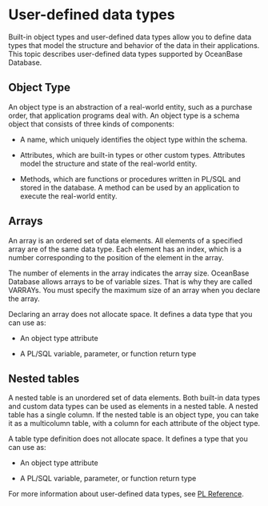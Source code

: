 # User-defined data types

Built-in object types and user-defined data types allow you to define data types that model the structure and behavior of the data in their applications. This topic describes user-defined data types supported by OceanBase Database.

## Object Type

An object type is an abstraction of a real-world entity, such as a purchase order, that application programs deal with. An object type is a schema object that consists of three kinds of components:

* A name, which uniquely identifies the object type within the schema.

* Attributes, which are built-in types or other custom types. Attributes model the structure and state of the real-world entity.

* Methods, which are functions or procedures written in PL/SQL and stored in the database. A method can be used by an application to execute the real-world entity.

## Arrays

An array is an ordered set of data elements. All elements of a specified array are of the same data type. Each element has an index, which is a number corresponding to the position of the element in the array.

The number of elements in the array indicates the array size. OceanBase Database allows arrays to be of variable sizes. That is why they are called VARRAYs. You must specify the maximum size of an array when you declare the array.

Declaring an array does not allocate space. It defines a data type that you can use as:

* An object type attribute

* A PL/SQL variable, parameter, or function return type

## Nested tables

A nested table is an unordered set of data elements. Both built-in data types and custom data types can be used as elements in a nested table. A nested table has a single column. If the nested table is an object type, you can take it as a multicolumn table, with a column for each attribute of the object type.

A table type definition does not allocate space. It defines a type that you can use as:

* An object type attribute

* A PL/SQL variable, parameter, or function return type

For more information about user-defined data types, see [PL Reference](../../../../300.pl-reference/300.pl-oracle/200.data-type-oracle/500.user-defined-data-types-oracle.md).

